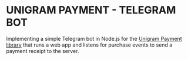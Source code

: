 # UNIGRAM PAYMENT - TELEGRAM BOT

Implementing a simple Telegram bot in Node.js for the [Unigram Payment library](https://github.com/MrVeit/Veittech-UnigramPayment) that runs a web app and listens for purchase events to send a payment receipt to the server.
